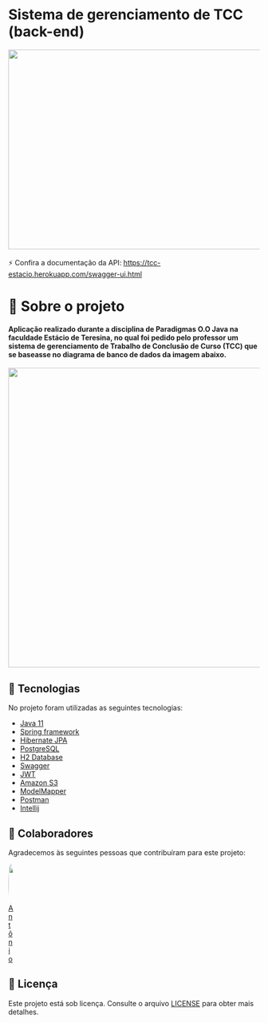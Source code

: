 # Sistema de gerenciamento de TCC (back-end)

<div align='center'>
  <img src='https://github.com/antonioarjpi/gifs/blob/main/API%20sistema%20tcc.gif' width='600px' height='400'/>
</div>
<br />
⚡ Confira a documentação da API: <a href="https://tcc-estacio.herokuapp.com/swagger-ui.html" target="_blank">https://tcc-estacio.herokuapp.com/swagger-ui.html </a>

# 📄 Sobre o projeto
#### Aplicação realizado durante a disciplina de Paradigmas O.O Java na faculdade Estácio de Teresina, no qual foi pedido pelo professor um sistema de gerenciamento de Trabalho de Conclusão de Curso (TCC) que se baseasse no diagrama de banco de dados da imagem abaixo.
<div align="center">
  <img src="https://i.ibb.co/6B2nKsg/uml.jpg" width="650px" height="600"  />
</div>

## 🚀 Tecnologias
  No projeto foram utilizadas as seguintes tecnologias:
  
* [Java 11](https://www.oracle.com/br/java/)
* [Spring framework](https://spring.io/)
* [Hibernate JPA](https://hibernate.org/)
* [PostgreSQL](https://www.postgresql.org/)
* [H2 Database](https://www.h2database.com/html/main.html)
* [Swagger](https://swagger.io)
* [JWT](https://jwt.io)
* [Amazon S3](https://aws.amazon.com/pt/s3/)
* [ModelMapper](http://modelmapper.org)
* [Postman](https://www.postman.com/vs)
* [Intellij](intellij)

## 🤝 Colaboradores
Agradecemos às seguintes pessoas que contribuíram para este projeto:
<div align="left" style="width:10px">
  <div>
    <kbd>
      <a href="https://github.com/antonioarjpi/Filmes-scoreXP"><img src="https://avatars.githubusercontent.com/u/89957734?v=4" height="auto" width="80" style="border-radius:50%" /></a>
    </kbd>
  </div>
  <a margin="10px" href="https://github.com/antonioarjpi"><label>Antônio</label></a>
</div>

## 📝 Licença
Este projeto está sob licença. Consulte o arquivo <a href="https://github.com/antonioarjpi/Painel-Covid19/blob/main/LICENSE">LICENSE</a> para obter mais detalhes.
